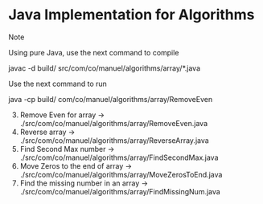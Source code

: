 # Java Implementation for Algorithms

> [!NOTE]
> Using pure Java, use the next command to compile
>
> javac -d build/ src/com/co/manuel/algorithms/array/*.java
>
> Use the next command to run
>
> java -cp build/ com/co/manuel/algorithms/array/RemoveEven

3. Remove Even for array -> ./src/com/co/manuel/algorithms/array/RemoveEven.java
4. Reverse array -> ./src/com/co/manuel/algorithms/array/ReverseArray.java
5. Find Second Max number -> ./src/com/co/manuel/algorithms/array/FindSecondMax.java
6. Move Zeros to the end of array -> ./src/com/co/manuel/algorithms/array/MoveZerosToEnd.java
7. Find the missing number in an array -> ./src/com/co/manuel/algorithms/array/FindMissingNum.java
